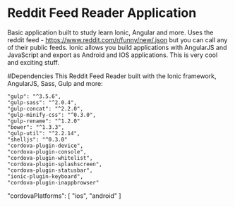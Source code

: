 # Reddit Feed Reader Application
Basic application built to study learn Ionic, Angular and more.
Uses the reddit feed - https://www.reddit.com/r/funny/new/.json but you can call any of their public feeds.
Ionic allows you build applications with AngularJS and JavaScript and export as Android and IOS applications. This is very cool and exciting stuff.


#Dependencies
This Reddit Feed Reader built with the Ionic framework, AngularJS, Sass, Gulp and more:
 
    "gulp": "^3.5.6",
    "gulp-sass": "^2.0.4",
    "gulp-concat": "^2.2.0",
    "gulp-minify-css": "^0.3.0",
    "gulp-rename": "^1.2.0"
    "bower": "^1.3.3",
    "gulp-util": "^2.2.14",
    "shelljs": "^0.3.0"
    "cordova-plugin-device",
    "cordova-plugin-console",
    "cordova-plugin-whitelist",
    "cordova-plugin-splashscreen",
    "cordova-plugin-statusbar",
    "ionic-plugin-keyboard",
    "cordova-plugin-inappbrowser"
  "cordovaPlatforms": [
    "ios",
    "android"
  ]
